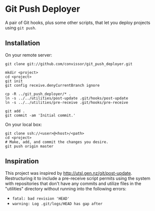 Git Push Deployer
=================

A pair of Git hooks, plus some other scripts, that let you deploy
projects using `git push`.


Installation
------------

On your remote server:

	git clone git://github.com/convissor/git_push_deployer.git

	mkdir <project>
	cd <project>
	git init
	git config receive.denyCurrentBranch ignore

	cp -R ../git_push_deployer/* .
	ln -s ../../utilities/post-update .git/hooks/post-update
	ln -s ../../utilities/pre-receive .git/hooks/pre-receive

	git add .
	git commit -am 'Initial commit.'

On your local box:

	git clone ssh://<user>@<host>/<path>
	cd <project>
	# Make, add, and commit the changes you desire.
	git push origin master


Inspiration
-----------
This project was inspired by http://utsl.gen.nz/git/post-update.
Restructuring it to include a pre-receive script permits using the system
with repositories that don't have any commits and utilize files in the
"utilities" directory without running into the following errors:
* `fatal: bad revision 'HEAD'`
* `warning: Log .git/logs/HEAD has gap after`

